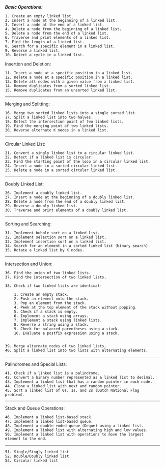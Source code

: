 ***Basic Operations:***

    1. Create an empty linked list.
    2. Insert a node at the beginning of a linked list.
    3. Insert a node at the end of a linked list.
    4. Delete a node from the beginning of a linked list.
    5. Delete a node from the end of a linked list.
    6. Traverse and print elements of a linked list.
    7. Find the length of a linked list.
    8. Search for a specific element in a linked list.
    9. Reverse a linked list.
    10. Detect a cycle in a linked list.
<!-- _____________________________________________________________________________________ -->

Insertion and Deletion:

    11. Insert a node at a specific position in a linked list.
    12. Delete a node at a specific position in a linked list.
    13. Delete all nodes with a given value from a linked list.
    14. Remove duplicates from a sorted linked list.
    15. Remove duplicates from an unsorted linked list.
_____________________________________________________________________________________

Merging and Splitting:

    16. Merge two sorted linked lists into a single sorted list.
    17. Split a linked list into two halves.
    18. Detect the intersection point of two linked lists.
    19. Find the merging point of two linked lists.
    20. Reverse alternate K nodes in a linked list.
_____________________________________________________________________________________

Circular Linked List:

    21. Convert a singly linked list to a circular linked list.
    22. Detect if a linked list is circular.
    23. Find the starting point of the loop in a circular linked list.
    24. Insert a node in a sorted circular linked list.
    25. Delete a node in a sorted circular linked list.
_____________________________________________________________________________________

Doubly Linked List:

    26. Implement a doubly linked list.
    27. Insert a node at the beginning of a doubly linked list.
    28. Delete a node from the end of a doubly linked list.
    29. Reverse a doubly linked list.
    30. Traverse and print elements of a doubly linked list.
_____________________________________________________________________________________

Sorting and Searching:

    31. Implement bubble sort on a linked list.
    32. Implement selection sort on a linked list.
    33. Implement insertion sort on a linked list.
    34. Search for an element in a sorted linked list (binary search).
    35. Rotate a linked list by K nodes.
_____________________________________________________________________________________

Intersection and Union:

    36. Find the union of two linked lists.
    37. Find the intersection of two linked lists.

    38. Check if two linked lists are identical-

        1. Create an empty stack.
        2. Push an element onto the stack.
        3. Pop an element from the stack.
        4. Peek at the top element of the stack without popping.
        5. Check if a stack is empty.
        6. Implement a stack using arrays.
        7. Implement a stack using linked lists.
        8. Reverse a string using a stack.
        9. Check for balanced parentheses using a stack.
        10. Evaluate a postfix expression using a stack.


    39. Merge alternate nodes of two linked lists.
    40. Split a linked list into two lists with alternating elements.
_____________________________________________________________________________________

Palindromes and Special Lists:

    41. Check if a linked list is a palindrome.
    42. Convert a binary number represented as a linked list to decimal.
    43. Implement a linked list that has a random pointer in each node.
    44. Clone a linked list with next and random pointer.
    45. Sort a linked list of 0s, 1s, and 2s (Dutch National Flag problem).
    _____________________________________________________________________________________

Stack and Queue Operations:

    46. Implement a linked list-based stack.
    47. Implement a linked list-based queue.
    48. Implement a double-ended queue (Deque) using a linked list.
    49. Implement a linked list with alternating high and low values.
    50. Implement a linked list with operations to move the largest element to the end.
_____________________________________________________________________________________

    51. Single/Singly linked list
    52. Double/Doubly linked list
    53. Circular linked list